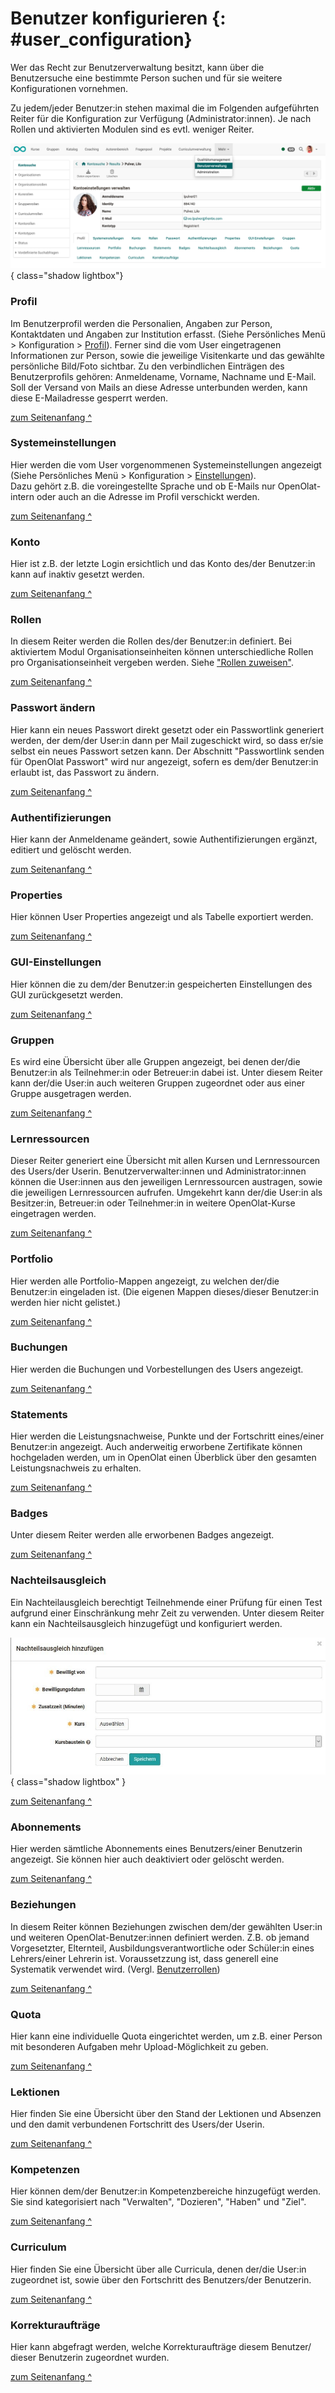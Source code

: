 # Benutzer konfigurieren {: #user_configuration} 

Wer das Recht zur Benutzerverwaltung besitzt, kann über die Benutzersuche eine bestimmte Person suchen und für sie weitere Konfigurationen vornehmen. 

Zu jedem/jeder Benutzer:in stehen maximal die im Folgenden aufgeführten Reiter für die Konfiguration zur Verfügung (Administrator:innen). Je nach Rollen und aktivierten Modulen sind es evtl. weniger Reiter.

![configure_user_v1_de.png](assets/configure_user_v1_de.png){ class="shadow lightbox"}



### Profil

Im Benutzerprofil werden die Personalien, Angaben zur Person, Kontaktdaten und Angaben zur Institution erfasst. (Siehe Persönliches Menü > Konfiguration > [Profil](../../manual_user/personal_menu/Profile.de.md)). Ferner sind die vom User eingetragenen Informationen zur Person, sowie die jeweilige Visitenkarte und das gewählte persönliche Bild/Foto sichtbar. Zu den verbindlichen Einträgen des Benutzerprofils gehören: Anmeldename, Vorname, Nachname und E-Mail. Soll der Versand von Mails an diese Adresse unterbunden werden, kann diese E-Mailadresse gesperrt werden.

[zum Seitenanfang ^](#user_configuration)


### Systemeinstellungen

Hier werden die vom User vorgenommenen Systemeinstellungen angezeigt (Siehe Persönliches Menü > Konfiguration > [Einstellungen](../../manual_user/personal_menu/Settings.de.md)).  
Dazu gehört z.B. die voreingestellte Sprache und ob E-Mails nur OpenOlat-intern oder auch an die Adresse im Profil verschickt werden. 

[zum Seitenanfang ^](#user_configuration)


### Konto

Hier ist z.B. der letzte Login ersichtlich und das Konto des/der Benutzer:in kann auf inaktiv gesetzt werden.  

[zum Seitenanfang ^](#user_configuration)


### Rollen

In diesem Reiter werden die Rollen des/der Benutzer:in definiert. Bei aktiviertem Modul Organisationseinheiten können unterschiedliche Rollen pro Organisationseinheit vergeben werden. Siehe ["Rollen zuweisen"](Assign_roles.de.md). 

[zum Seitenanfang ^](#user_configuration)


### Passwort ändern

Hier kann ein neues Passwort direkt gesetzt oder ein Passwortlink generiert werden, der dem/der User:in dann per Mail zugeschickt wird, so dass er/sie selbst ein neues Passwort setzen kann. 
Der Abschnitt "Passwortlink senden für OpenOlat Passwort" wird nur angezeigt, sofern es dem/der Benutzer:in
erlaubt ist, das Passwort zu ändern. 

[zum Seitenanfang ^](#user_configuration)


### Authentifizierungen

Hier kann der Anmeldename geändert, sowie Authentifizierungen ergänzt, editiert und gelöscht werden.  

[zum Seitenanfang ^](#user_configuration)


### Properties

Hier können User Properties angezeigt und als Tabelle exportiert werden.

[zum Seitenanfang ^](#user_configuration)


### GUI-Einstellungen

Hier können die zu dem/der Benutzer:in gespeicherten Einstellungen des GUI zurückgesetzt werden.

[zum Seitenanfang ^](#user_configuration)


### Gruppen

Es wird eine Übersicht über alle Gruppen angezeigt, bei denen der/die Benutzer:in als Teilnehmer:in oder Betreuer:in dabei ist.
Unter diesem Reiter kann der/die User:in auch weiteren Gruppen zugeordnet oder aus einer Gruppe ausgetragen
werden.

[zum Seitenanfang ^](#user_configuration)


### Lernressourcen

Dieser Reiter generiert eine Übersicht mit allen Kursen und Lernressourcen des Users/der Userin.
Benutzerverwalter:innen und Administrator:innen können die User:innen aus den jeweiligen
Lernressourcen austragen, sowie die jeweiligen Lernressourcen aufrufen. Umgekehrt kann der/die
User:in als Besitzer:in, Betreuer:in oder Teilnehmer:in in weitere OpenOlat-Kurse eingetragen werden.  

[zum Seitenanfang ^](#user_configuration)


### Portfolio

Hier werden alle Portfolio-Mappen angezeigt, zu welchen der/die Benutzer:in eingeladen ist. (Die eigenen Mappen dieses/dieser Benutzer:in werden hier nicht gelistet.)


[zum Seitenanfang ^](#user_configuration)


### Buchungen

Hier werden die Buchungen und Vorbestellungen des Users angezeigt. 

[zum Seitenanfang ^](#user_configuration)

  
### Statements

Hier werden die Leistungsnachweise, Punkte und der Fortschritt eines/einer Benutzer:in angezeigt. Auch anderweitig erworbene Zertifikate können hochgeladen werden, um in OpenOlat einen Überblick über den gesamten Leistungsnachweis zu erhalten.  

[zum Seitenanfang ^](#user_configuration)


### Badges

Unter diesem Reiter werden alle erworbenen Badges angezeigt.

[zum Seitenanfang ^](#user_configuration)


### Nachteilsausgleich

Ein Nachteilausgleich berechtigt Teilnehmende einer Prüfung für einen Test aufgrund einer Einschränkung mehr Zeit zu verwenden. Unter diesem Reiter kann ein Nachteilsausgleich hinzugefügt und konfiguriert werden.

![](assets/Nachteilsausgleich.jpg){ class="shadow lightbox" }

[zum Seitenanfang ^](#user_configuration)


### Abonnements

Hier werden sämtliche Abonnements eines Benutzers/einer Benutzerin angezeigt. Sie können hier auch deaktiviert oder gelöscht werden.  

[zum Seitenanfang ^](#user_configuration)


### Beziehungen

In diesem Reiter können Beziehungen zwischen dem/der gewählten User:in und weiteren OpenOlat-Benutzer:innen definiert werden. Z.B. ob jemand Vorgesetzter, Elternteil, Ausbildungsverantwortliche oder Schüler:in eines Lehrers/einer Lehrerin ist. Voraussetzzung ist, dass generell eine Systematik verwendet wird. (Vergl. [Benutzerrollen](index.de.md))

[zum Seitenanfang ^](#user_configuration)


### Quota

Hier kann eine individuelle Quota eingerichtet werden, um z.B. einer Person mit besonderen Aufgaben mehr Upload-Möglichkeit zu geben.

[zum Seitenanfang ^](#user_configuration)


### Lektionen

Hier finden Sie eine Übersicht über den Stand der Lektionen und Absenzen und den damit
verbundenen Fortschritt des Users/der Userin.

[zum Seitenanfang ^](#user_configuration)


### Kompetenzen

Hier können dem/der Benutzer:in Kompetenzbereiche hinzugefügt werden. Sie sind kategorisiert nach "Verwalten", "Dozieren", "Haben" und "Ziel".

[zum Seitenanfang ^](#user_configuration)


### Curriculum

Hier finden Sie eine Übersicht über alle Curricula, denen der/die User:in zugeordnet ist, sowie über den Fortschritt des Benutzers/der Benutzerin.

[zum Seitenanfang ^](#user_configuration)


### Korrekturaufträge

Hier kann abgefragt werden, welche Korrekturaufträge diesem Benutzer/ dieser Benutzerin zugeordnet wurden.

[zum Seitenanfang ^](#user_configuration)


